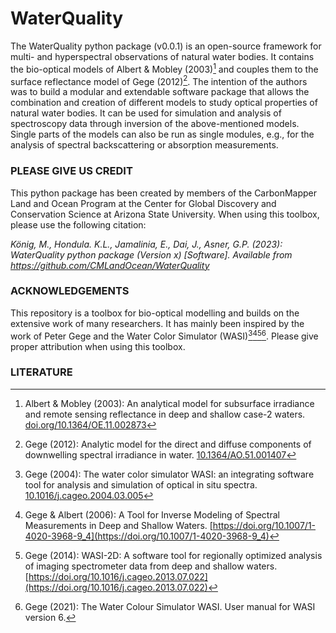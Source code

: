 # WaterQuality

The WaterQuality python package (v0.0.1) is an open-source framework for multi- and hyperspectral observations of natural water bodies. It contains the bio-optical models of Albert & Mobley (2003)[^1] and couples them to the surface reflectance model of Gege (2012)[^2]. The intention of the authors was to build a modular and extendable software package that allows the combination and creation of different models to study optical properties of natural water bodies. It can be used for simulation and analysis of spectroscopy data through inversion of the above-mentioned models. Single parts of the models can also be run as single modules, e.g., for the analysis of spectral backscattering or absorption measurements.

### PLEASE GIVE US CREDIT
This python package has been created by members of the CarbonMapper Land and Ocean Program at the Center for Global Discovery and Conservation Science at Arizona State University. When using this toolbox, please use the following citation:

_König, M., Hondula. K.L., Jamalinia, E., Dai, J., Asner, G.P. (2023): WaterQuality python package (Version x) [Software]. Available from https://github.com/CMLandOcean/WaterQuality_

### ACKNOWLEDGEMENTS
This repository is a toolbox for bio-optical modelling and builds on the extensive work of many researchers. It has mainly been inspired by the work of Peter Gege and the Water Color Simulator (WASI)[^3][^4][^5][^6]. Please give proper attribution when using this toolbox.

### LITERATURE
[^1]: Albert & Mobley (2003): An analytical model for subsurface irradiance and remote sensing reflectance in deep and shallow case-2 waters. [doi.org/10.1364/OE.11.002873](https://doi.org/10.1364/OE.11.002873)

[^2]: Gege (2012): Analytic model for the direct and diffuse components of downwelling spectral irradiance in water. [10.1364/AO.51.001407](https://doi.org/10.1364/AO.51.001407)

[^3]: Gege (2004): The water color simulator WASI: an integrating software tool for analysis and simulation of optical in situ spectra. [10.1016/j.cageo.2004.03.005](https://doi.org/10.1016/j.cageo.2004.03.005)

[^4]: Gege & Albert (2006): A Tool for Inverse Modeling of Spectral Measurements in Deep and Shallow Waters. [https://doi.org/10.1007/1-4020-3968-9_4](https://doi.org/10.1007/1-4020-3968-9_4)

[^5]: Gege (2014): WASI-2D: A software tool for regionally optimized analysis of imaging spectrometer data from deep and shallow waters. [https://doi.org/10.1016/j.cageo.2013.07.022](https://doi.org/10.1016/j.cageo.2013.07.022)

[^6]: Gege (2021): The Water Colour Simulator WASI. User manual for WASI version 6.
